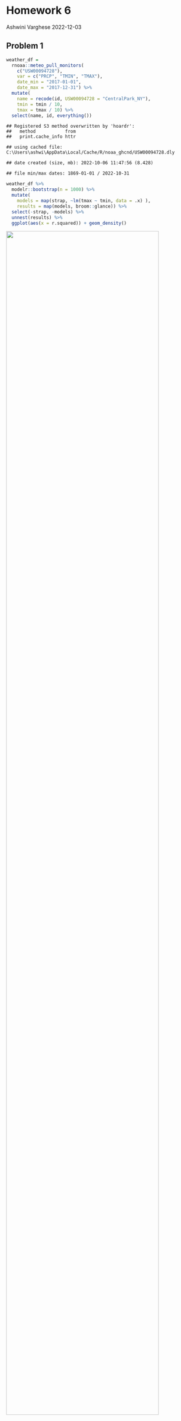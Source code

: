Homework 6
================
Ashwini Varghese
2022-12-03

## Problem 1

``` r
weather_df = 
  rnoaa::meteo_pull_monitors(
    c("USW00094728"),
    var = c("PRCP", "TMIN", "TMAX"), 
    date_min = "2017-01-01",
    date_max = "2017-12-31") %>%
  mutate(
    name = recode(id, USW00094728 = "CentralPark_NY"),
    tmin = tmin / 10,
    tmax = tmax / 10) %>%
  select(name, id, everything())
```

    ## Registered S3 method overwritten by 'hoardr':
    ##   method           from
    ##   print.cache_info httr

    ## using cached file: C:\Users\ashwi\AppData\Local/Cache/R/noaa_ghcnd/USW00094728.dly

    ## date created (size, mb): 2022-10-06 11:47:56 (8.428)

    ## file min/max dates: 1869-01-01 / 2022-10-31

``` r
weather_df %>% 
  modelr::bootstrap(n = 1000) %>% 
  mutate(
    models = map(strap, ~lm(tmax ~ tmin, data = .x) ),
    results = map(models, broom::glance)) %>% 
  select(-strap, -models) %>% 
  unnest(results) %>% 
  ggplot(aes(x = r.squared)) + geom_density()
```

<img src="p8105_hw6_amv2204_files/figure-gfm/unnamed-chunk-1-1.png" width="90%" />

``` r
weather_df %>% 
  modelr::bootstrap(n = 1000) %>% 
  mutate(
    models = map(strap, ~lm(tmax ~ tmin, data = .x) ),
    results = map(models, broom::tidy)) %>% 
  select(-strap, -models) %>% 
  unnest(results) %>% 
  select(id = `.id`, term, estimate) %>% 
  pivot_wider(
    names_from = term, 
    values_from = estimate) %>% 
  rename(beta0 = `(Intercept)`, beta1 = tmin) %>% 
  mutate(log_b0b1 = log(beta0 * beta1)) %>% 
  ggplot(aes(x = log_b0b1)) + geom_density()
```

<img src="p8105_hw6_amv2204_files/figure-gfm/unnamed-chunk-2-1.png" width="90%" />

## Problem 2

We will start by loading the homicide data.

``` r
homicides = read.csv("./homicide-data.csv")
```

Next we will do some data cleaning as below:

``` r
homicides =   
  homicides %>%
  unite("city_state", city:state, sep = ", ", remove = FALSE) %>% 
  mutate(solved = as.numeric(disposition == "Closed by arrest")) %>%
  filter(!(city %in% c("Dallas", "Phoenix", "Kansas City"))) %>%
  filter(city_state != "Tulsa, AL") %>%
  mutate(victim_age = as.numeric(victim_age)) %>%
  filter(victim_race %in% c("White", "Black")) %>%
  mutate(victim_race = fct_relevel(victim_race, "White")) %>%
  filter(victim_sex != "Unknown")
```

Now for just the city of Baltimore, we will fit a logistic model with
homicide being solved as the outcome and with victim age, sex, and race
as predictors.

``` r
Balt =
  homicides %>%
  filter(city == "Baltimore") %>%
  select(solved, victim_age, victim_race, victim_sex)

fit_balt = 
  Balt %>% 
  glm(solved ~ victim_age + victim_race + victim_sex, data = ., family = binomial()) 

fit_balt %>% 
  broom::tidy() %>%
  mutate(lower_CI = exp(estimate - 1.96*std.error),
         upper_CI = exp(estimate + 1.96*std.error),
         OR = exp(estimate)) %>%
  select(term, OR, lower_CI, upper_CI) %>% 
  knitr::kable(digits = 3)
```

| term             |    OR | lower_CI | upper_CI |
|:-----------------|------:|---------:|---------:|
| (Intercept)      | 3.164 |    1.989 |    5.031 |
| victim_age       | 0.993 |    0.987 |    1.000 |
| victim_raceBlack | 0.431 |    0.306 |    0.607 |
| victim_sexMale   | 0.426 |    0.325 |    0.558 |

Let’s repeat this for all the cities and get the OR with their 95% CI
for solving homicides comparing males to females, adjusting for race and
age.

``` r
homi_nest =
  homicides %>% 
  select(city_state, solved, victim_age, victim_race, victim_sex) %>% 
  relocate(city_state) %>% 
  nest(data = solved:victim_sex)


fit_all = 
  homi_nest %>% 
  mutate(
    models = map(.x = data, ~glm(solved ~ victim_age + victim_race + victim_sex, data = .x, family = binomial())),
    results = map(models, broom::tidy)) %>% 
  select(-data, -models) %>% 
  unnest(results) %>% 
  mutate(lower_CI = exp(estimate - 1.96*std.error),
         upper_CI = exp(estimate + 1.96*std.error),
         OR = exp(estimate)) %>%
  select(city_state, term, OR, lower_CI, upper_CI) %>%
  filter(term == "victim_sexMale")

fit_all %>%
  knitr::kable(digits = 3)
```

| city_state         | term           |    OR | lower_CI | upper_CI |
|:-------------------|:---------------|------:|---------:|---------:|
| Albuquerque, NM    | victim_sexMale | 1.767 |    0.831 |    3.761 |
| Atlanta, GA        | victim_sexMale | 1.000 |    0.684 |    1.463 |
| Baltimore, MD      | victim_sexMale | 0.426 |    0.325 |    0.558 |
| Baton Rouge, LA    | victim_sexMale | 0.381 |    0.209 |    0.695 |
| Birmingham, AL     | victim_sexMale | 0.870 |    0.574 |    1.318 |
| Boston, MA         | victim_sexMale | 0.667 |    0.354 |    1.260 |
| Buffalo, NY        | victim_sexMale | 0.521 |    0.290 |    0.935 |
| Charlotte, NC      | victim_sexMale | 0.884 |    0.557 |    1.403 |
| Chicago, IL        | victim_sexMale | 0.410 |    0.336 |    0.501 |
| Cincinnati, OH     | victim_sexMale | 0.400 |    0.236 |    0.677 |
| Columbus, OH       | victim_sexMale | 0.532 |    0.378 |    0.750 |
| Denver, CO         | victim_sexMale | 0.479 |    0.236 |    0.971 |
| Detroit, MI        | victim_sexMale | 0.582 |    0.462 |    0.734 |
| Durham, NC         | victim_sexMale | 0.812 |    0.392 |    1.683 |
| Fort Worth, TX     | victim_sexMale | 0.669 |    0.397 |    1.127 |
| Fresno, CA         | victim_sexMale | 1.335 |    0.580 |    3.071 |
| Houston, TX        | victim_sexMale | 0.711 |    0.558 |    0.907 |
| Indianapolis, IN   | victim_sexMale | 0.919 |    0.679 |    1.242 |
| Jacksonville, FL   | victim_sexMale | 0.720 |    0.537 |    0.966 |
| Las Vegas, NV      | victim_sexMale | 0.837 |    0.608 |    1.154 |
| Long Beach, CA     | victim_sexMale | 0.410 |    0.156 |    1.082 |
| Los Angeles, CA    | victim_sexMale | 0.662 |    0.458 |    0.956 |
| Louisville, KY     | victim_sexMale | 0.491 |    0.305 |    0.790 |
| Memphis, TN        | victim_sexMale | 0.723 |    0.529 |    0.988 |
| Miami, FL          | victim_sexMale | 0.515 |    0.304 |    0.872 |
| Milwaukee, wI      | victim_sexMale | 0.727 |    0.499 |    1.060 |
| Minneapolis, MN    | victim_sexMale | 0.947 |    0.478 |    1.875 |
| Nashville, TN      | victim_sexMale | 1.034 |    0.685 |    1.562 |
| New Orleans, LA    | victim_sexMale | 0.585 |    0.422 |    0.811 |
| New York, NY       | victim_sexMale | 0.262 |    0.138 |    0.499 |
| Oakland, CA        | victim_sexMale | 0.563 |    0.365 |    0.868 |
| Oklahoma City, OK  | victim_sexMale | 0.974 |    0.624 |    1.520 |
| Omaha, NE          | victim_sexMale | 0.382 |    0.203 |    0.721 |
| Philadelphia, PA   | victim_sexMale | 0.496 |    0.378 |    0.652 |
| Pittsburgh, PA     | victim_sexMale | 0.431 |    0.265 |    0.700 |
| Richmond, VA       | victim_sexMale | 1.006 |    0.498 |    2.033 |
| San Antonio, TX    | victim_sexMale | 0.705 |    0.398 |    1.249 |
| Sacramento, CA     | victim_sexMale | 0.669 |    0.335 |    1.337 |
| Savannah, GA       | victim_sexMale | 0.867 |    0.422 |    1.780 |
| San Bernardino, CA | victim_sexMale | 0.500 |    0.171 |    1.462 |
| San Diego, CA      | victim_sexMale | 0.413 |    0.200 |    0.855 |
| San Francisco, CA  | victim_sexMale | 0.608 |    0.317 |    1.165 |
| St. Louis, MO      | victim_sexMale | 0.703 |    0.530 |    0.932 |
| Stockton, CA       | victim_sexMale | 1.352 |    0.621 |    2.942 |
| Tampa, FL          | victim_sexMale | 0.808 |    0.348 |    1.876 |
| Tulsa, OK          | victim_sexMale | 0.976 |    0.614 |    1.552 |
| Washington, DC     | victim_sexMale | 0.691 |    0.469 |    1.018 |

Now we will make a plot showing the OR and 95% CI for each city.

``` r
fit_all %>% 
  mutate(city_state = fct_reorder(city_state, OR)) %>% 
  ggplot(aes(x = city_state, y = OR)) +        
    geom_point() +
    geom_errorbar(aes(ymin = lower_CI, ymax = upper_CI)) +
    theme(axis.text.x = element_text(angle = 80, hjust = 1))
```

<img src="p8105_hw6_amv2204_files/figure-gfm/unnamed-chunk-7-1.png" width="90%" />

From this plot, we can see the city with the lowest OR for solved
homicides comparing male victims to females while adjusting for race and
age is New York at 0.26 and the highest is Albuquerque at 1.77.

The interpretations are as follows:

In New York City, the odds of solving a homicide case for a male is 0.26
times the odds of solving a homicide case for a female, adjusting for
race and age. In Albuquerque, the odds of solving a homicide case for a
male is 1.77 times the odds of solving a homicide case for a female,
adjusting for race and age.

However, the confidence interval for Albuquerque includes the null value
of 1 making the OR not statistically significant whereas 1 is not in the
confidence interval for New York, which means the OR is statistically
significant. We would need to double check with the p-values.

## Problem 3

We will start by loading and cleaning the data in the following way:

``` r
children = read.csv("./birthweight.csv")

children = 
  children %>%
  janitor::clean_names() %>%
  mutate(babysex = recode(babysex,
                          "1" = "male",
                          "2" = "female"),
         babysex = factor(babysex, levels = c("male", "female")))
```

Now we will construct a regression model that predicts birthweight using
the given predictors in the dataset. I choose to use the variables
`gaweeks`, `ppbmi`, and `smoken`. I choose these variables because there
has been research and evidence that being overweight or obese, smoking,
and gestational age at birth can all have negative impacts on a baby’s
birthweight. When constructing plots to visually examine a relationship
between these variables and birthweight, there is not obvious
relationship that can be deciphered as seen below. However, for the
`gaweeks` variable, we can see somewhat of a linear relationship.

``` r
children %>%
  ggplot(aes(x = ppwt, y = bwt)) +
  geom_point()
```

<img src="p8105_hw6_amv2204_files/figure-gfm/unnamed-chunk-9-1.png" width="90%" />

``` r
children %>%
  ggplot(aes(x = smoken, y = bwt)) +
  geom_point()
```

<img src="p8105_hw6_amv2204_files/figure-gfm/unnamed-chunk-9-2.png" width="90%" />

``` r
children %>%
  ggplot(aes(x = gaweeks, y = bwt)) +
  geom_point()
```

<img src="p8105_hw6_amv2204_files/figure-gfm/unnamed-chunk-9-3.png" width="90%" />

Below is the model I have constructed and a plot of the residuals
vs. the fitted values. I have also plotted the true `bwt` values in red.
When you calculate the `rmse` for the model, the value is 456.66, which
is very high and tells us that for this model, the residuals are very
spread out and not very concentrated around the model regression line.

``` r
linear_mod = lm(bwt ~ gaweeks + ppwt + smoken, data = children)

children %>%
  add_predictions(linear_mod) %>%
  add_residuals(linear_mod, var = "resid") %>%
  ggplot(aes(x = pred, y = resid)) +
  geom_point() +
  geom_point(aes(y = bwt), color = "red")
```

<img src="p8105_hw6_amv2204_files/figure-gfm/unnamed-chunk-10-1.png" width="90%" />

``` r
rmse(linear_mod, children)
```

    ## [1] 456.6612

Now we will construct and compare my model to the 2 other models of
interest for this problem. The `rmse` values are still high but much
lower compared to my proposed model which shows an early indication that
they may better predict `bwt`.

``` r
mod_two = lm(bwt ~ blength + gaweeks, data = children)

mod_three = lm(bwt ~ babysex * blength * bhead, data = children)

rmse(linear_mod, children)
```

    ## [1] 456.6612

``` r
rmse(mod_two, children)
```

    ## [1] 333.1023

``` r
rmse(mod_three, children)
```

    ## [1] 287.4692

We will finish the comparison by using cross-validation as below:

``` r
cv_df = 
  crossv_mc(children, 100) %>%
  mutate(
    train = map(train, as_tibble),
    test =  map(test, as_tibble)
  ) %>%
  mutate(
    linear_fit =    map(.x = train, ~lm(bwt ~ gaweeks + ppbmi + smoken,  data = .x)),
    mod_two_fit =   map(.x = train, ~lm(bwt ~ blength + gaweeks,         data = .x)),
    mod_three_fit = map(.x = train, ~lm(bwt ~ babysex * blength * bhead, data = .x))
  ) %>%
  mutate(
    rmse_linear =    map2_dbl(.x = linear_fit,    .y = test, ~rmse(model = .x, data = .y)),
    rmse_mod_two =   map2_dbl(.x = mod_two_fit,   .y = test, ~rmse(model = .x, data = .y)),
    rmse_mod_three = map2_dbl(.x = mod_three_fit, .y = test, ~rmse(model = .x, data = .y)))


cv_df %>% 
  select(starts_with("rmse")) %>%
  pivot_longer(
    everything(),
    names_to = "model",
    values_to = "RMSE",
    names_prefix = "rmse_"
  ) %>% 
  ggplot(aes(x = model, y = RMSE)) +
    geom_boxplot()
```

<img src="p8105_hw6_amv2204_files/figure-gfm/unnamed-chunk-12-1.png" width="90%" />

According to the boxplots generated, we can see that the model with the
highest `rmse` value is my model and the one with the lowest is model
three with the interaction terms. This means that model three predicts
`bwt` best with its model line having the least amount of residual
deviation from the line of best fit. The best model to use would be
model 3.
